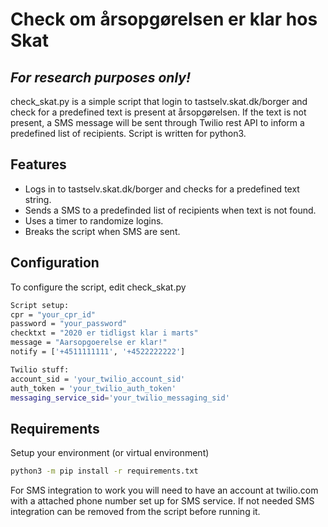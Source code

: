 # Check om årsopgørelsen er klar hos Skat
## _For research purposes only!_

check_skat.py is a simple script that login to tastselv.skat.dk/borger and check for a predefined text is present at årsopgørelsen. If the text is not present, a SMS message will be sent through Twilio rest API to inform a predefined list of recipients.
Script is written for python3.

## Features

- Logs in to tastselv.skat.dk/borger and checks for a predefined text string.
- Sends a SMS to a predefinded list of recipients when text is not found.
- Uses a timer to randomize logins.
- Breaks the script when SMS are sent.

## Configuration

To configure the script, edit check_skat.py
```sh
Script setup:
cpr = "your_cpr_id"
password = "your_password"
checktxt = "2020 er tidligst klar i marts"
message = "Aarsopgoerelse er klar!"
notify = ['+4511111111', '+4522222222']

Twilio stuff:
account_sid = 'your_twilio_account_sid'
auth_token = 'your_twilio_auth_token'
messaging_service_sid='your_twilio_messaging_sid'
```

## Requirements
Setup your environment (or virtual environment)
```sh
python3 -m pip install -r requirements.txt
```
For SMS integration to work you will need to have an account at twilio.com with a attached phone number set up for SMS service.
If not needed SMS integration can be removed from the script before running it.
